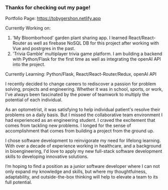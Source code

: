 ### Thanks for checking out my page!

<!--
**tobygershon/tobygershon** is a ✨ _special_ ✨ repository because its `README.md` (this file) appears on your GitHub profile.

Here are some ideas to get you started:

- 🔭 I’m currently working on ...
- 🌱 I’m currently learning ...
- 👯 I’m looking to collaborate on ...
- 🤔 I’m looking for help with ...
- 💬 Ask me about ...
- 📫 How to reach me: ...
- 😄 Pronouns: ...
- ⚡ Fun fact: ...
-->
Portfolio Page: https://tobygershon.netlify.app

Currently Working on:  
1) 'My Bloomborhood' garden plant sharing app.  I learned React/React-Router as well as firebase NoSQL DB for this project after working with Vue and postrgres in the past. 
2) 'Trivia Gamble' multiplayer trivia game platform.  I am building a backend with Python/Flask for the first time as well as integrating the openAI API into the project.

Currently Learning:  Python/Flask, React/React-Router/Redux, openAI API

I recently decided to change careers to rediscover a passion for problem solving, projects and engineering.  Whether it was in school, sports, or work, I've always been fascinated by the power of teamwork to multiply the potential of each individual.  

As an optometrist, it was satisfying to help individual patient's resolve their problems on a daily basis. But I missed the collaborative team environment I had experienced as an engineering student.  I craved the excitement that comes from tackling new problems. I longed for the sense of accomplishment that comes from building a project from the ground up.

I chose software development to reinvigorate my need for lifelong learning.  With over a decade of experience working in healthcare, and a background in bioengineering, I'd love to apply my new full-stack software development skills to developing innovative solutions.  

I’m hoping to find a position as a junior software developer where I can not only expand my knowledge and skills, but where my thoughtfulness, adaptability, and outside-the-box thinking will help to elevate a team to its full potential.
